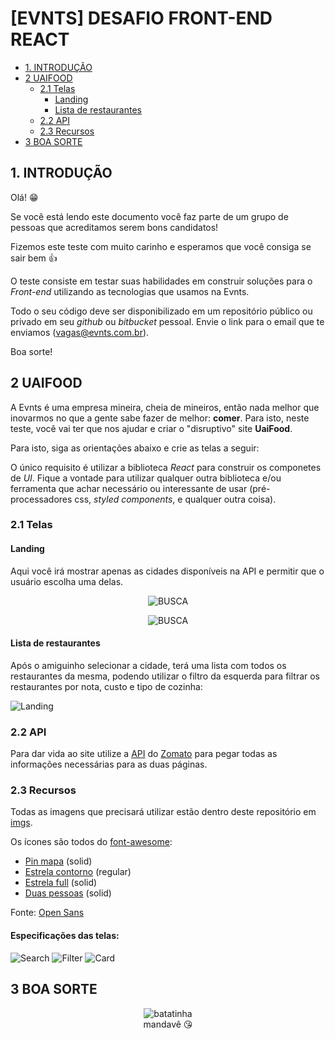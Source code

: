 # [EVNTS] DESAFIO FRONT-END REACT


  - [1. INTRODUÇÃO](#1-introdu%C3%A7%C3%A3o)
  - [2 UAIFOOD](#2-uaifood)
    - [2.1 Telas](#21-telas)
      - [Landing](#landing)
      - [Lista de restaurantes](#lista-de-restaurantes)
    - [2.2 API](#22-api)
    - [2.3 Recursos](#23-recursos)
  - [3 BOA SORTE](#3-boa-sorte)

## 1. INTRODUÇÃO

Olá! 😁

Se você está lendo este documento você faz parte de um grupo de pessoas que acreditamos serem bons candidatos!

Fizemos este teste com muito carinho e esperamos que você consiga se sair bem 👍

O teste consiste em testar suas habilidades em construir soluções para o _Front-end_ utilizando as tecnologias que usamos na Evnts.


Todo o seu código deve ser disponibilizado em um repositório público ou privado em seu _github_ ou _bitbucket_ pessoal. Envie o link para o email que te enviamos (vagas@evnts.com.br).

Boa sorte!


## 2 UAIFOOD
A Evnts é uma empresa mineira, cheia de mineiros, então nada melhor que inovarmos no que a gente sabe fazer de melhor: __comer__. Para isto, neste teste, você vai ter que nos ajudar e criar o "disruptivo" site __UaiFood__. 

Para isto, siga as orientações abaixo e crie as telas a seguir:

 O único requisito é utilizar a biblioteca _React_ para construir os componetes de _UI_. Fique a vontade para utilizar qualquer outra biblioteca e/ou ferramenta que achar necessário ou interessante de usar (pré-processadores css, _styled components_, e qualquer outra coisa).

### 2.1 Telas

  #### Landing

Aqui você irá mostrar apenas as cidades disponíveis na API e permitir que o usuário escolha uma delas.
  <center>

  ![BUSCA](./imgs/documentation/search.jpg)
  </center>

  <center>

  ![BUSCA](./imgs/documentation/search-selecting.jpg)
  </center>


  #### Lista de restaurantes

Após o amiguinho selecionar a cidade, terá uma lista com todos os restaurantes da mesma, podendo utilizar o filtro da esquerda para filtrar os restaurantes por nota, custo e tipo de cozinha:

  ![Landing](./imgs/documentation/restaurants.jpg)
  </center>



### 2.2 API

Para dar vida ao site utilize a [API](https://developers.zomato.com/api?lang=pt) do [Zomato](https://www.zomato.com/pt/sao-paulo-sp) para pegar todas as informações necessárias para as duas páginas.


### 2.3 Recursos

Todas as imagens que precisará utilizar estão dentro deste repositório em [imgs](/imgs/uaifood/).

Os ícones são todos do [font-awesome](https://fontawesome.com/):
  - [Pin mapa](https://fontawesome.com/icons?d=gallery&q=f3c5) (solid)
  - [Estrela contorno](https://fontawesome.com/icons?d=gallery&q=f005) (regular)
  - [Estrela full](https://fontawesome.com/icons?d=gallery&q=f005) (solid)
  - [Duas pessoas](https://fontawesome.com/icons?d=gallery&q=f500) (solid)


Fonte: [Open Sans](https://fonts.google.com/specimen/Open+Sans)

#### Especificações das telas:

![Search](./imgs/specifications/search-selecting.jpg) 
![Filter](./imgs/specifications/filter.jpg) 
![Card](./imgs/specifications/card.jpg) 


<!-- ## 3 Desafios Extras

Se você é bão/dedicado e já terminou o __UaiFood__, meus parabéns!
Você é foda! ❤️ 

Utilize qualquer ferramenta de deploy para deixar seu site funfando na internet. Nos mande o link e uma breve explicação do qual ferramenta utilizou, como fez e etc.

Implemente mais algumas dessas coisas e ganhe pontos extras com a gente: 
 -->

## 3 BOA SORTE
<p align="center">
  <img align="center" src="./imgs/uaifood/potato/potato.jpg" alt="batatinha" />
  <br/>
  mandavê 😘
</p>
